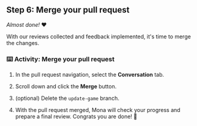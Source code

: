 ## Step 6: Merge your pull request

_Almost done!_ :heart:

With our reviews collected and feedback implemented, it's time to merge the changes.

### :keyboard: Activity: Merge your pull request

1. In the pull request navigation, select the **Conversation** tab.

1. Scroll down and click the **Merge** button.

1. (optional) Delete the `update-game` branch.

1. With the pull request merged, Mona will check your progress and prepare a final review. Congrats you are done! 🎉
